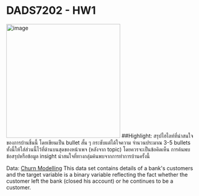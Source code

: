 # DADS7202 - HW1

<img width="302" alt="image" src="https://user-images.githubusercontent.com/97492504/190223404-47428119-fa6e-4b0e-b6f8-3ce07f99f8a2.png">
##Highlight: สรุปไฮไลท์ที่น่าสนใจของการบ้านชิ้นนี้ โดยเขียนเป็น bullet สั้น ๆ กระชับแต่ได้ใจความ จํานวนประมาณ 3-5 bullets ทั้งนี้ให้ใส่ส่วนนี้ไว้ที่ด้านบนสุดของหน้าเพจ (หลังจาก topic) โดยควรจะเป็นข้อคิดเห็น การค้นพบ ข้อสรุปหรือข้อมูล insight
น่าสนใจที่ทางกลุ่มค้นพบจากการทําการบ้านครั้งนี้


Data: [Churn Modelling](https://www.kaggle.com/datasets/shrutimechlearn/churn-modelling)
       This data set contains details of a bank's customers and the target variable is a binary variable reflecting the fact whether the customer left the bank 
       (closed   his account) or he continues to be a customer.
